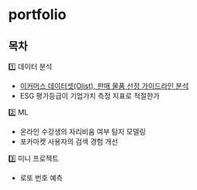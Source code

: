 # portfolio
## 목차
1️⃣ 데이터 분석
- [이커머스 데이터셋(Olist), 판매 물품 선정 가이드라인 분석](https://github.com/better-noh/portfolio/tree/main/olist_ecommerce)
- ESG 평가등급이 기업가치 측정 지표로 적절한가

2️⃣ ML
- 온라인 수강생의 자리비움 여부 탐지 모델링
- 포카마켓 사용자의 검색 경험 개선

3️⃣ 미니 프로젝트
- 로또 번호 예측

</br>


